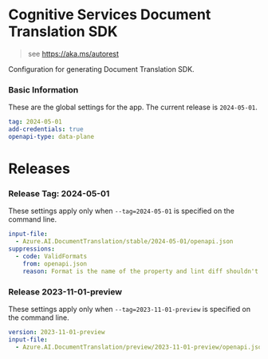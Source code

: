 # Cognitive Services Document Translation  SDK

> see https://aka.ms/autorest

Configuration for generating Document Translation  SDK.

### Basic Information

These are the global settings for the app.
The current release is `2024-05-01`.

``` yaml
tag: 2024-05-01
add-credentials: true
openapi-type: data-plane
```

# Releases

### Release Tag: 2024-05-01
These settings apply only when `--tag=2024-05-01` is specified on the command line.

``` yaml $(tag) == '2024-05-01'
input-file: 
  - Azure.AI.DocumentTranslation/stable/2024-05-01/openapi.json
suppressions:
  - code: ValidFormats
    from: openapi.json
    reason: Format is the name of the property and lint diff shouldn't be validating that
```

### Release 2023-11-01-preview
These settings apply only when `--tag=2023-11-01-preview` is specified on the command line.

``` yaml $(tag) == '2023-11-01-preview'
version: 2023-11-01-preview
input-file:
  - Azure.AI.DocumentTranslation/preview/2023-11-01-preview/openapi.json
```